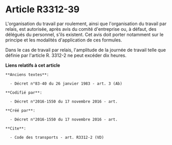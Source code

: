# Article R3312-39

L'organisation du travail par roulement, ainsi que l'organisation du travail par relais, est autorisée, après avis du comité
d'entreprise ou, à défaut, des délégués du personnel, s'ils existent. Cet avis doit porter notamment sur le principe et les
modalités d'application de ces formules. 

Dans le cas de travail par relais, l'amplitude de la journée de travail telle que définie par l'article R. 3312-2 ne peut
excéder dix heures.

**Liens relatifs à cet article**

	**Anciens textes**:

	  - Décret n°83-40 du 26 janvier 1983 - art. 3 (Ab)

	**Codifié par**:

	  - Décret n°2016-1550 du 17 novembre 2016 - art.

	**Créé par**:

	  - Décret n°2016-1550 du 17 novembre 2016 - art.

	**Cite**:

	  - Code des transports - art. R3312-2 (VD)
